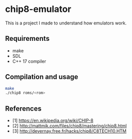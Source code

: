 # chip8-emulator

This is a project I made to understand how emulators work.

## Requirements

- make
- SDL
- C++ 17 compiler

## Compilation and usage

```bash
make
./chip8 roms/<rom>
```
## References

* [1] <https://en.wikipedia.org/wiki/CHIP-8>
* [2] <http://mattmik.com/files/chip8/mastering/chip8.html>
* [3] <http://devernay.free.fr/hacks/chip8/C8TECH10.HTM>

